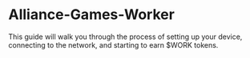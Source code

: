 # Alliance-Games-Worker
This guide will walk you through the process of setting up your device, connecting to the network, and starting to earn $WORK tokens.
